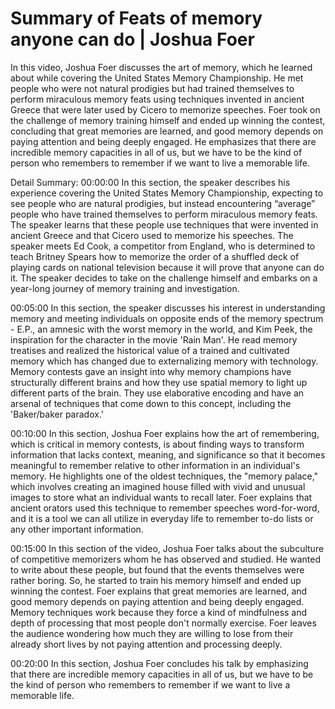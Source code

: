 # Summary of Feats of memory anyone can do | Joshua Foer

In this video, Joshua Foer discusses the art of memory, which he learned about while covering the United States Memory Championship. He met people who were not natural prodigies but had trained themselves to perform miraculous memory feats using techniques invented in ancient Greece that were later used by Cicero to memorize speeches. Foer took on the challenge of memory training himself and ended up winning the contest, concluding that great memories are learned, and good memory depends on paying attention and being deeply engaged. He emphasizes that there are incredible memory capacities in all of us, but we have to be the kind of person who remembers to remember if we want to live a memorable life.

Detail Summary: 
00:00:00
In this section, the speaker describes his experience covering the United States Memory Championship, expecting to see people who are natural prodigies, but instead encountering “average” people who have trained themselves to perform miraculous memory feats. The speaker learns that these people use techniques that were invented in ancient Greece and that Cicero used to memorize his speeches. The speaker meets Ed Cook, a competitor from England, who is determined to teach Britney Spears how to memorize the order of a shuffled deck of playing cards on national television because it will prove that anyone can do it. The speaker decides to take on the challenge himself and embarks on a year-long journey of memory training and investigation.

00:05:00
In this section, the speaker discusses his interest in understanding memory and meeting individuals on opposite ends of the memory spectrum - E.P., an amnesic with the worst memory in the world, and Kim Peek, the inspiration for the character in the movie 'Rain Man'. He read memory treatises and realized the historical value of a trained and cultivated memory which has changed due to externalizing memory with technology. Memory contests gave an insight into why memory champions have structurally different brains and how they use spatial memory to light up different parts of the brain. They use elaborative encoding and have an arsenal of techniques that come down to this concept, including the 'Baker/baker paradox.'

00:10:00
In this section, Joshua Foer explains how the art of remembering, which is critical in memory contests, is about finding ways to transform information that lacks context, meaning, and significance so that it becomes meaningful to remember relative to other information in an individual's memory. He highlights one of the oldest techniques, the "memory palace," which involves creating an imagined house filled with vivid and unusual images to store what an individual wants to recall later. Foer explains that ancient orators used this technique to remember speeches word-for-word, and it is a tool we can all utilize in everyday life to remember to-do lists or any other important information.

00:15:00
In this section of the video, Joshua Foer talks about the subculture of competitive memorizers whom he has observed and studied. He wanted to write about these people, but found that the events themselves were rather boring. So, he started to train his memory himself and ended up winning the contest. Foer explains that great memories are learned, and good memory depends on paying attention and being deeply engaged. Memory techniques work because they force a kind of mindfulness and depth of processing that most people don't normally exercise. Foer leaves the audience wondering how much they are willing to lose from their already short lives by not paying attention and processing deeply.

00:20:00
In this section, Joshua Foer concludes his talk by emphasizing that there are incredible memory capacities in all of us, but we have to be the kind of person who remembers to remember if we want to live a memorable life.


